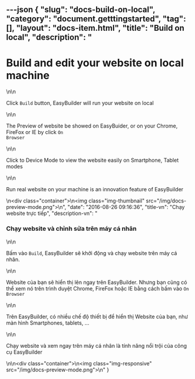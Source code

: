 ---json
{
    "slug": "docs-build-on-local",
    "category": "document.getttingstarted",
    "tag": [],
    "layout": "docs-item.html",
    "title": "Build on local",
    "description": "<h1>Build and edit your website on local machine</h1>\n\n<p>Click <code>Build</code> button, EasyBuilder will run your website on local </p>\n\n<p>The Preview of website be showed on EasyBuider, or on your Chrome, FireFox or IE by click <code>On Browser</code> </p>\n\n<p>Click to Device Mode to view the website easily on Smartphone, Tablet modes</p>\n\n<p> Run real website on your machine is an innovation feature of EasyBuilder </p>\n<div class=\"container\">\n<img  class=\"img-thumbnail\" src=\"/img/docs-preview-mode.png\">\n</div>",
    "date": "2016-08-26 09:16:36",
    "title-vn": "Chạy website trực tiếp",
    "description-vn": "<h3>Chạy website và chỉnh sửa trên máy cá nhân</h3>\n\n<p>Bấm vào <code>Build</code>, EasyBuilder sẽ khởi động và chạy website trên máy cá nhân.</p>\n\n<p>Website của bạn sẽ hiển thị lên ngay trên EasyBuilder. Nhưng bạn cũng có thể xem nó trên trình duyệt  Chrome, FireFox hoặc IE bằng cách bấm vào  <code>On Browser</code> </p>\n\n<p>Trên EasyBuilder, có nhiều chế độ thiết bị để hiển thị Website của bạn, như màn hình Smartphones, tablets, ...</p>\n\n<p> Chạy website và xem ngay trên máy cá nhân là tính năng nổi trội của công cụ EasyBuilder  </p>\n\n<div class=\"container\">\n<img class=\"img-responsive\"  src=\"/img/docs-preview-mode.png\">\n</div>"
}
---
